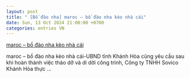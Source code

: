 ```yaml
---
layout: post
title: " [Bồ đào nha] maroc – bồ đào nha kèo nhà cái"
date: Sun, 13 Oct 2024 21:00:00 +0700
categories: entries VN
---
```

[maroc – bồ đào nha kèo nhà cái](https://www.bienphong.com.vn/2024-10-13-k%C3%AAnh%20k%C3%A8o%20nh%C3%A0%20c%C3%A1i.htm)

maroc – bồ đào nha kèo nhà cái-UBND tỉnh Khánh Hòa cũng yêu cầu sau khi hoàn thành việc tháo dỡ và di dời công trình, Công ty TNHH Sovico Khánh Hòa thực ...

